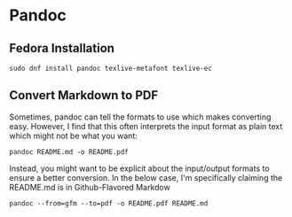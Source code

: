 # Pandoc

## Fedora Installation

```console
sudo dnf install pandoc texlive-metafont texlive-ec
```

## Convert Markdown to PDF

Sometimes, pandoc can tell the formats to use which makes converting easy.
However, I find that this often interprets the input format as plain text which might not be what you want:

```console
pandoc README.md -o README.pdf

```
Instead, you might want to be explicit about the input/output formats to ensure a better conversion.
In the below case, I'm specifically claiming the README.md is in Github-Flavored Markdow

```console
pandoc --from=gfm --to=pdf -o README.pdf README.md
```
